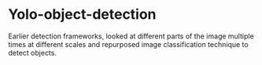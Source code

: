 # Yolo-object-detection
Earlier detection frameworks, looked at different parts of the image multiple times at different scales and repurposed image classification technique to detect objects.
